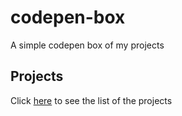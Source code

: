 # codepen-box

A simple codepen box of my projects

## Projects

Click [here](https://yoannchb-pro.github.io/codepen-box/) to see the list of the projects
